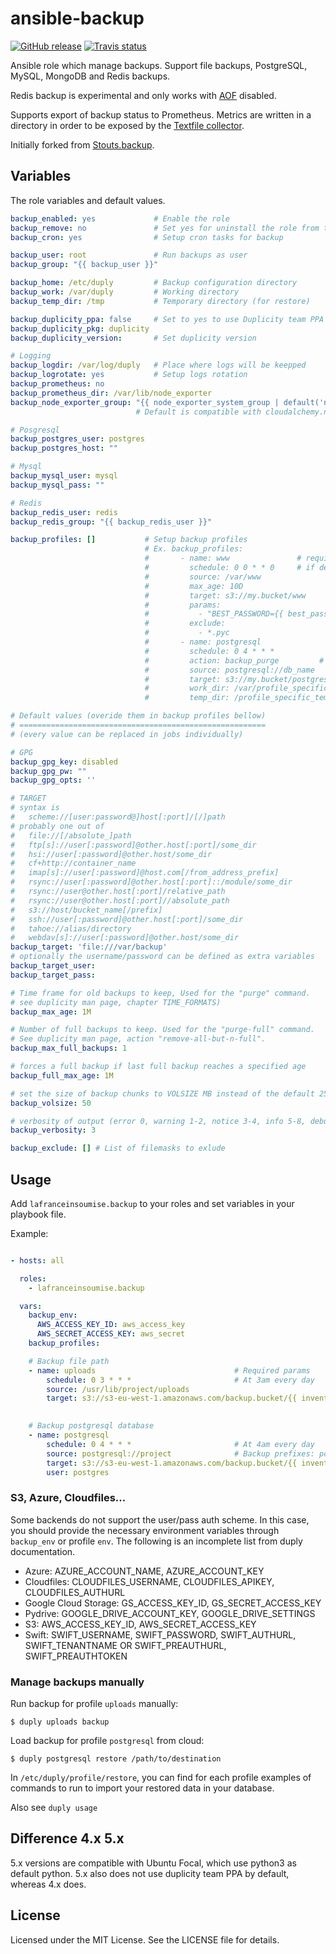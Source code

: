 ansible-backup
=============

[![GitHub release](https://img.shields.io/github/tag/lafranceinsoumise/ansible-backup.svg)]() 
[![Travis status](https://api.travis-ci.org/lafranceinsoumise/ansible-backup.svg?branch=master)]()

Ansible role which manage backups. Support file backups, PostgreSQL, MySQL, MongoDB and Redis backups.

Redis backup is experimental and only works with [AOF](https://redis.io/topics/persistence) disabled.

Supports export of backup status to Prometheus. Metrics are written in a directory
in order to be exposed by the [Textfile collector](https://github.com/prometheus/node_exporter#textfile-collector).

Initially forked from [Stouts.backup](https://github.com/Stouts/Stouts.backup).


## Variables

The role variables and default values.

```yaml
backup_enabled: yes             # Enable the role
backup_remove: no               # Set yes for uninstall the role from target system
backup_cron: yes                # Setup cron tasks for backup

backup_user: root               # Run backups as user
backup_group: "{{ backup_user }}"

backup_home: /etc/duply         # Backup configuration directory
backup_work: /var/duply         # Working directory
backup_temp_dir: /tmp           # Temporary directory (for restore)

backup_duplicity_ppa: false     # Set to yes to use Duplicity team PPA
backup_duplicity_pkg: duplicity
backup_duplicity_version:       # Set duplicity version

# Logging
backup_logdir: /var/log/duply   # Place where logs will be keepped
backup_logrotate: yes           # Setup logs rotation
backup_prometheus: no
backup_prometheus_dir: /var/lib/node_exporter
backup_node_exporter_group: "{{ node_exporter_system_group | default('node-exp') }}"
                            # Default is compatible with cloudalchemy.node-exporter ansible role.

# Posgresql
backup_postgres_user: postgres
backup_postgres_host: ""

# Mysql
backup_mysql_user: mysql
backup_mysql_pass: ""

# Redis
backup_redis_user: redis
backup_redis_group: "{{ backup_redis_user }}"

backup_profiles: []           # Setup backup profiles
                              # Ex. backup_profiles:
                              #       - name: www               # required param
                              #         schedule: 0 0 * * 0     # if defined enabled cronjob
                              #         source: /var/www
                              #         max_age: 10D
                              #         target: s3://my.bucket/www
                              #         params:
                              #           - "BEST_PASSWORD={{ best_password }}"
                              #         exclude:
                              #           - *.pyc
                              #       - name: postgresql
                              #         schedule: 0 4 * * *
                              #         action: backup_purge         # any duply command (read more : https://duply.net/wiki/index.php/Duply-documentation)
                              #         source: postgresql://db_name
                              #         target: s3://my.bucket/postgresql
                              #         work_dir: /var/profile_specific_workdir
                              #         temp_dir: /profile_specific_temp_dir

# Default values (overide them in backup profiles bellow)
# =======================================================
# (every value can be replaced in jobs individually)

# GPG
backup_gpg_key: disabled
backup_gpg_pw: ""
backup_gpg_opts: ''

# TARGET
# syntax is
#   scheme://[user:password@]host[:port]/[/]path
# probably one out of
#   file://[/absolute_]path
#   ftp[s]://user[:password]@other.host[:port]/some_dir
#   hsi://user[:password]@other.host/some_dir
#   cf+http://container_name
#   imap[s]://user[:password]@host.com[/from_address_prefix]
#   rsync://user[:password]@other.host[:port]::/module/some_dir
#   rsync://user@other.host[:port]/relative_path
#   rsync://user@other.host[:port]//absolute_path
#   s3://host/bucket_name[/prefix]
#   ssh://user[:password]@other.host[:port]/some_dir
#   tahoe://alias/directory
#   webdav[s]://user[:password]@other.host/some_dir
backup_target: 'file:///var/backup'
# optionally the username/password can be defined as extra variables
backup_target_user:
backup_target_pass:

# Time frame for old backups to keep, Used for the "purge" command.  
# see duplicity man page, chapter TIME_FORMATS)
backup_max_age: 1M

# Number of full backups to keep. Used for the "purge-full" command.
# See duplicity man page, action "remove-all-but-n-full".
backup_max_full_backups: 1

# forces a full backup if last full backup reaches a specified age
backup_full_max_age: 1M

# set the size of backup chunks to VOLSIZE MB instead of the default 25MB.
backup_volsize: 50

# verbosity of output (error 0, warning 1-2, notice 3-4, info 5-8, debug 9)
backup_verbosity: 3

backup_exclude: [] # List of filemasks to exlude
```

## Usage

Add `lafranceinsoumise.backup` to your roles and set variables in your playbook file.

Example:

```yaml

- hosts: all

  roles:
    - lafranceinsoumise.backup

  vars:
    backup_env:
      AWS_ACCESS_KEY_ID: aws_access_key
      AWS_SECRET_ACCESS_KEY: aws_secret
    backup_profiles:

    # Backup file path
    - name: uploads                               # Required params
        schedule: 0 3 * * *                       # At 3am every day
        source: /usr/lib/project/uploads
        target: s3://s3-eu-west-1.amazonaws.com/backup.bucket/{{ inventory_hostname }}/uploads
  

    # Backup postgresql database
    - name: postgresql
        schedule: 0 4 * * *                       # At 4am every day
        source: postgresql://project              # Backup prefixes: postgresql://, mysql://, mongo://, redis://
        target: s3://s3-eu-west-1.amazonaws.com/backup.bucket/{{ inventory_hostname }}/postgresql
        user: postgres

```

### S3, Azure, Cloudfiles...

Some backends do not support the user/pass auth scheme. In this case,
you should provide the necessary environment variables through
`backup_env` or profile `env`. The following is an incomplete list from duply
documentation.

* Azure: AZURE_ACCOUNT_NAME, AZURE_ACCOUNT_KEY
* Cloudfiles: CLOUDFILES_USERNAME, CLOUDFILES_APIKEY, CLOUDFILES_AUTHURL
* Google Cloud Storage: GS_ACCESS_KEY_ID, GS_SECRET_ACCESS_KEY
* Pydrive: GOOGLE_DRIVE_ACCOUNT_KEY, GOOGLE_DRIVE_SETTINGS
* S3: AWS_ACCESS_KEY_ID, AWS_SECRET_ACCESS_KEY
* Swift: SWIFT_USERNAME, SWIFT_PASSWORD, SWIFT_AUTHURL, SWIFT_TENANTNAME OR SWIFT_PREAUTHURL, SWIFT_PREAUTHTOKEN

### Manage backups manually

Run backup for profile `uploads` manually:

    $ duply uploads backup

Load backup for profile `postgresql` from cloud:

    $ duply postgresql restore /path/to/destination

In `/etc/duply/profile/restore`, you can find for each profile examples of commands to run to import your restored data in your database.

Also see `duply usage`


## Difference 4.x 5.x

5.x versions are compatible with Ubuntu Focal, which use python3 as default python. 5.x also does not use 
duplicity team PPA by default, whereas 4.x does.

## License

Licensed under the MIT License. See the LICENSE file for details.
